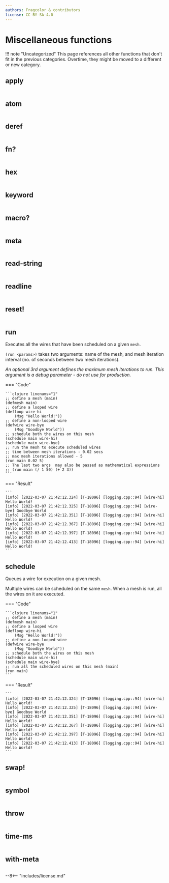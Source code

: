 ```yaml
---
authors: Fragcolor & contributors
license: CC-BY-SA-4.0
---
```


# Miscellaneous functions

!!! note "Uncategorized"
    This page references all other functions that don't fit in the previous categories. Overtime, they might be moved to a different or new category.

## apply

```clojure linenums="1"

```

## atom

```clojure linenums="1"

```

## deref

```clojure linenums="1"

```

## fn?

```clojure linenums="1"

```

## hex

```clojure linenums="1"

```

## keyword

```clojure linenums="1"

```

## macro?

```clojure linenums="1"

```

## meta

```clojure linenums="1"

```

## read-string

```clojure linenums="1"

```

## readline

```clojure linenums="1"

```

## reset!

```clojure linenums="1"

```

## run

Executes all the wires that have been scheduled on a given `mesh`.

`(run <params>)` takes two arguments: name of the mesh, and mesh iteration interval (no. of seconds between two mesh iterations).

*An optional 3rd argument defines the maximum mesh iterations to run. This argument is a debug parameter - do not use for production.*

=== "Code"

    ```clojure linenums="1"
    ;; define a mesh (main)
    (defmesh main)
    ;; define a looped wire
    (defloop wire-hi
        (Msg "Hello World!"))
    ;; define a non-looped wire
    (defwire wire-bye
        (Msg "Goodbye World"))
    ;; schedule both the wires on this mesh
    (schedule main wire-hi)
    (schedule main wire-bye)
    ;; run the mesh to execute scheduled wires
    ;; time between mesh iterations - 0.02 secs
    ;; max mesh iterations allowed - 5
    (run main 0.02 5)
    ;; The last two args  may also be passed as mathematical expressions
    ;; (run main (/ 1 50) (+ 2 3))
    ```

=== "Result"

    ```
    [info] [2022-03-07 21:42:12.324] [T-18096] [logging.cpp::94] [wire-hi] Hello World!
    [info] [2022-03-07 21:42:12.325] [T-18096] [logging.cpp::94] [wire-bye] Goodbye World
    [info] [2022-03-07 21:42:12.351] [T-18096] [logging.cpp::94] [wire-hi] Hello World!
    [info] [2022-03-07 21:42:12.367] [T-18096] [logging.cpp::94] [wire-hi] Hello World!
    [info] [2022-03-07 21:42:12.397] [T-18096] [logging.cpp::94] [wire-hi] Hello World!
    [info] [2022-03-07 21:42:12.413] [T-18096] [logging.cpp::94] [wire-hi] Hello World!
    ```

## schedule

Queues a wire for execution on a given mesh.

Multiple wires can be scheduled on the same `mesh`. When a mesh is run, all the wires on it are executed.

=== "Code"

    ```clojure linenums="1"
    ;; define a mesh (main)
    (defmesh main)
    ;; define a looped wire
    (defloop wire-hi
        (Msg "Hello World!"))
    ;; define a non-looped wire
    (defwire wire-bye
        (Msg "Goodbye World"))
    ;; schedule both the wires on this mesh
    (schedule main wire-hi)
    (schedule main wire-bye)
    ;; run all the scheduled wires on this mesh (main)
    (run main)
    ```

=== "Result"

    ```
    [info] [2022-03-07 21:42:12.324] [T-18096] [logging.cpp::94] [wire-hi] Hello World!
    [info] [2022-03-07 21:42:12.325] [T-18096] [logging.cpp::94] [wire-bye] Goodbye World
    [info] [2022-03-07 21:42:12.351] [T-18096] [logging.cpp::94] [wire-hi] Hello World!
    [info] [2022-03-07 21:42:12.367] [T-18096] [logging.cpp::94] [wire-hi] Hello World!
    [info] [2022-03-07 21:42:12.397] [T-18096] [logging.cpp::94] [wire-hi] Hello World!
    [info] [2022-03-07 21:42:12.413] [T-18096] [logging.cpp::94] [wire-hi] Hello World!
    ```

## swap!

```clojure linenums="1"

```

## symbol

```clojure linenums="1"

```

## throw

```clojure linenums="1"

```

## time-ms

```clojure linenums="1"

```

## with-meta

```clojure linenums="1"

```


--8<-- "includes/license.md"
